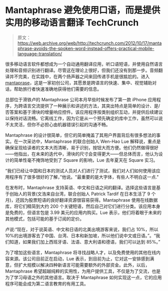 # Mantaphrase 避免使用口语，而是提供实用的移动语言翻译 TechCrunch

> 原文：<https://web.archive.org/web/http://techcrunch.com/2012/10/17/mantaphrase-avoids-the-spoken-word-instead-offers-practical-mobile-language-translation/>

很多移动语言软件都想成为一个自动通用翻译应用，听口语短语，并使用自然语言处理和音频识别进行翻译。尽管这在理论上很好，但我们还没有到那一步。音频翻译并不完美，在实践中，在两个扬声器之间来回传递手机是很尴尬的。进入[mantaprase](https://web.archive.org/web/20230202232359/http://www.mantaphrase.com/)，这是一家初创公司，其愿景是跨语言的快速、集中、视觉辅助对话，帮助旅行者快速准确地获得他们需要的信息。

总部位于滑铁卢的 Mantaphrase 公司本月早些时候发布了第一款 iPhone 应用程序，为跨语言交流提供了一种展示和讲述的方法，其突出特点是简单的设计、是/否答案和基于滑块的增量响应控件。该应用程序按类别组织互动，并提供后续建议以保持对话流畅。它离线工作，因为它是从一个预先确定的库中工作，虽然可以说不太灵活，但你不必担心由机器错误引起的沟通不畅。

Mantaphrase 的设计很简单，但它的简单掩盖了其用户界面背后有很多想法的事实。在一次采访中，Mantaphrase 的联合创始人 Wen-Hao Lue 解释说，重点是确保呈现给读者的文本大而清晰，易于识别，按钮大而方便。他们仍然做得很好——他指出，在未来的迭代中，滑块的尺寸会变得更大——但总体而言，他认为设计的简单性毫不掩饰地受到了 Square 的影响，Lue 去年夏天在 Square 实习。

“我们已经让中国和日本的测试人员对人们进行了测试，我们对人们如何使用该应用程序有了很多很好的了解，”他说。"最重要的是大字体，有些人不明白这一点."

在发布时，Mantaphrase 支持英语、中文和日语之间的翻译。选择这些语言是基于创始人的背景(文浩来自台湾，联合创始人 Patrick Tardif 在日本生活了 9 个月)，还因为股票短语的良好翻译资源很容易获得。Mantaphrase 使用在线数据库，将它们精简到大约 200 个关键短语，然后自己对它们进行分类。该应用本身是免费的，但语言包是 3.99 美元的应用内购买。Lue 表示，他们将着眼于未来的其他模式，包括可能的基于订阅的定价。

卢说:“现在，对于说英语、中文和日语的北美出境游客来说，我们占 10%，所以 10%的出境游客去了中国、台湾、日本和新加坡，所以他们说中文或日语。”。“我们知道，如果我们加上西班牙语、法语、意大利语和德语，我们可以达到 85%。”

为了增加这些语言，Mantaphrase 将寻找战略人才，以及免费使用的其他在线内容来源。该公司目前正在启动，Lue 表示，到目前为止，它对这一安排感到满意，但扩大规模以解决四种新语言可能需要额外的外部资金。此外，以后，Mantaphrase 希望超越纯粹的实用性，为用户提供工具，不仅是为了交流，也是为了学习母语之外的其他语言。取决于 Mantaphrase 如何实现这一点，它的应用程序可能会成为第二语言教育的有用工具。